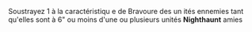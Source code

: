 Soustrayez 1 à la caractéristiqu e de Bravoure des un ités ennemies tant qu'elles sont à 6" ou moins d'une ou plusieurs unités **Nighthaunt** amies